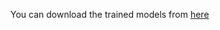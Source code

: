 You can download the trained models from [here](https://drive.google.com/open?id=0B24n6xHwJ0h0TW5mdWk2QTZIN0k)
